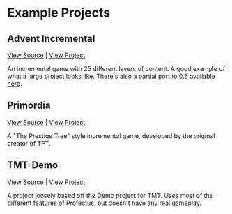 # Example Projects

## Advent Incremental <Badge type="warning" text="Profectus 0.5" />

[View Source](https://github.com/thepaperpilot/advent-Incremental/) | [View Project](https://www.thepaperpilot.org/advent/)

An incremental game with 25 different layers of content. A good example of what a large project looks like. There's also a partial port to 0.6 available [here](https://github.com/thepaperpilot/advent-Incremental/tree/next).

## Primordia <Badge type="warning" text="Profectus 0.5" />

[View Source](https://github.com/Jacorb90/Primordial-Tree) | [View Project](https://jacorb90.me/Primordial-Tree/)

A "The Prestige Tree" style incremental game, developed by the original creator of TPT.

## TMT-Demo <Badge type="tip" text="Profectus 0.6" />

[View Source](https://github.com/profectus-engine/tmt-demo) | [View Project](https://profectus-engine.github.io/TMT-Demo/)

A project loosely based off the Demo project for TMT. Uses most of the different features of Profectus, but doesn't have any real gameplay.
